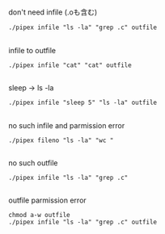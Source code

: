 ##
don't need infile (.oも含む)
```
./pipex infile "ls -la" "grep .c" outfile
```
##
infile to outfile
```
./pipex infile "cat" "cat" outfile
```
##
sleep -> ls -la
```
./pipex infile "sleep 5" "ls -la" outfile
```
##
no such infile and parmission error
```
./pipex fileno "ls -la" "wc "
```
##
no such outfile
```
./pipex infile "ls -la" "grep .c"
```
##
outfile parmission error
```
chmod a-w outfile
./pipex infile "ls -la" "grep .c" outfile
```
##
